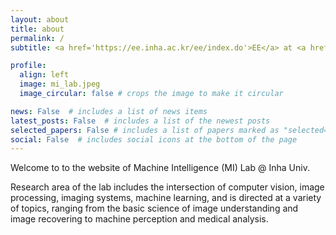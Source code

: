 ```yaml
---
layout: about
title: about
permalink: /
subtitle: <a href='https://ee.inha.ac.kr/ee/index.do'>EE</a> at <a href='https://www.inha.ac.kr/'>Inha University</a> 

profile:
  align: left
  image: mi_lab.jpeg
  image_circular: false # crops the image to make it circular

news: False  # includes a list of news items
latest_posts: False  # includes a list of the newest posts
selected_papers: False # includes a list of papers marked as "selected={true}"
social: False  # includes social icons at the bottom of the page
---
```


Welcome to to the website of Machine Intelligence (MI) Lab @ Inha Univ. 

Research area of the lab includes the intersection of computer vision, image processing, imaging systems, machine learning, and is directed at a variety of topics, ranging from the basic science of image understanding and image recovering to machine perception and medical analysis. 

<!-- Write your biography here. Tell the world about yourself. Link to your favorite [subreddit](http://reddit.com). You can put a picture in, too. The code is already in, just name your picture `prof_pic.jpg` and put it in the `img/` folder. 

Put your address / P.O. box / other info right below your picture. You can also disable any of these elements by editing `profile` property of the YAML header of your `_pages/about.md`. Edit `_bibliography/papers.bib` and Jekyll will render your [publications page](/al-folio/publications/) automatically.

Link to your social media connections, too. This theme is set up to use [Font Awesome icons](http://fortawesome.github.io/Font-Awesome/) and [Academicons](https://jpswalsh.github.io/academicons/), like the ones below. Add your Facebook, Twitter, LinkedIn, Google Scholar, or just disable all of them. -->
